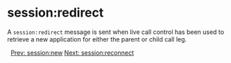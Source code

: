 # session:redirect

A `session:redirect` message is sent when live call control has been used to retrieve a new application for either the parent or child call leg.





<p class="flex">
<span>&nbsp;</span>
<a href="/docs/ws/session-new">Prev: session:new</a>
<a href="/docs/ws/session-reconnect">Next: session:reconnect</a>
</p>
